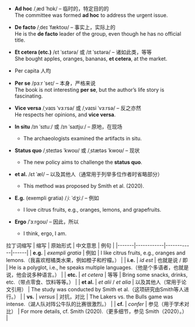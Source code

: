 - **Ad hoc** /ˌæd ˈhɒk/ – 临时的，特定目的的  
  The committee was formed **ad hoc** to address the urgent issue.  

- **De facto** /ˌdeɪ ˈfæktoʊ/ – 事实上，实际上的  
  He is the **de facto** leader of the group, even though he has no official title.  

- **Et cetera (etc.)** /ɛt ˈsɛtərə/ 或 /ɪt ˈsɛtərə/ – 诸如此类，等等  
  She bought apples, oranges, bananas, **et cetera**, at the market.  

- Per capita 人均
  
- **Per se** /pɜːr ˈseɪ/ – 本身，严格来说  
  The book is not interesting **per se**, but the author’s life story is fascinating.  

- **Vice versa** /ˌvaɪs ˈvɜːrsə/ 或 /ˌvaɪsi ˈvɜːrsə/ – 反之亦然  
  He respects her opinions, and **vice versa**.  

- **In situ** /ɪn ˈsɪtuː/ 或 /ɪn ˈsaɪtjuː/ – 原地，在现场
  - The archaeologists examined the artifacts in situ.

- **Status quo** /ˌsteɪtəs ˈkwoʊ/ 或 /ˌstætəs ˈkwoʊ/ – 现状  
  - The new policy aims to challenge the **status quo**.

- **et al.** /ɛt ˈæl/ – 以及其他人（通常用于列举多位作者时省略部分）
  - This method was proposed by Smith et al. (2020).

- **E.g.** (exempli gratia) /ˌiː ˈdʒiː/ – 例如
  - I love citrus fruits, e.g., oranges, lemons, and grapefruits.

- **Ergo** /ˈɜːrɡoʊ/ – 因此，所以
  - I think, ergo, I am.


拉丁词缩写
| 缩写  | 原始形式 | 中文意思 | 例句 |
|-------|------------|------------|------|
| **e.g.** | *exempli gratia* | 例如 | I like citrus fruits, e.g., oranges and lemons.（我喜欢柑橘类水果，例如橙子和柠檬。） |
| **i.e.** | *id est* | 也就是说 / 即 | He is a polyglot, i.e., he speaks multiple languages.（他是个多语者，也就是说，他会说多种语言。） |
| **etc.** | *et cetera* | 等等 | Bring some snacks, drinks, etc.（带点零食、饮料等等。） |
| **et al.** | *et alii* / *et alia* | 以及其他人（常用于论文引用） | The study was conducted by Smith et al.（这项研究由Smith等人进行。） |
| **vs.** | *versus* | 对抗，对比 | The Lakers vs. the Bulls game was intense.（湖人队对阵公牛队的比赛很激烈。） |
| **cf.** | *confer* | 参见（用于学术对比） | For more details, cf. Smith (2020).（更多细节，参见 Smith（2020）。） |

